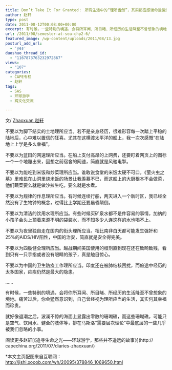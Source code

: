 ```yaml
---
title: Don’t Take It For Granted： 所有生活中的“理所当然”，其实都应感谢命运偏爱
author: 赵轩
type: post
date: 2011-08-12T00:08:00+00:00
excerpt: 有时候，一些特别的境遇，会将所耳闻、所目睹、所经历的生活降至不曾想象的境地。
url: /2011/08/semester-at-sea-chp2-6/
featured_image: /wp-content/uploads/2011/08/13.jpg
posturl_add_url:
  - 'yes'
duoshuo_thread_id:
  - "1167873763232972867"
views:
  - "107"
categories:
  - CAPE专栏
  - 赵轩
tags:
  - SAS
  - 环球游学
  - 跨文化交流

---
```

文/ [Zhaoxuan 赵轩][1]

不要以为脚下结实的土地理所应当。若不是亲身经历，很难形容每一次踏上平稳的陆地后，心中难以置信的狂喜。尤其在这横渡太平洋的船上，我一次次感慨“在陆地上上学是多么幸福”。

不要以为蓝田的网速理所应当。在船上支付高昂的上网费，还要盯着网页上的图标一个一个地蹦出来，回想之前宿舍的网速，简直就是风驰电掣。

不要以为能吃到米饭和炒菜理所应当。谁敢说食堂的米饭太硬不可口，《萤火虫之墓》里难民在山洞里烧米饭的场景让我羡慕不已，而这船上的大厨根本不会做菜，他们蔬菜要么就是做沙拉生吃，要么就是水煮。

不要以为规律的作息理所应当。有时候连续行船，两天进入一个新时区，我已经全然没有了生物钟的概念，过得比上学期还要晨昏颠倒。

不要以为清洁的饮用水理所应当。有些时候买矿泉水都不是件容易的事情，加纳的小孩子会头上顶着来源不明的袋装水，而不知多少人连这样的水也喝不上。

不要以为夜里独自走在国内的街头理所应当。相比南非白天都可能发生强奸和25%的AIDS/HIV阳性，中国的治安，简直就是安全得完美。

不要以为四肢健全理所应当。越战期间美国使用的橙剂直到现在还在致畸致残，看到只有一只手指或者没有眼睛的孩子，真是触目惊心。

不要以为中国的卫生防疫工作理所应当。印度还在被肺结核困扰，而旅途中经历的太多国家，疟疾仍然是最大的隐患。

……

有时候，一些特别的境遇，会将你所耳闻、所目睹、所经历的生活降至不曾想象的境地。痛苦过后，你会猛然意识到，自己曾经视为理所应当的生活，其实何其幸福而珍贵。

就好像退潮之后，波澜不惊的海面上显露出零散的珊瑚礁，而这些珊瑚礁，可能只是空气、饮用水、健全的肢体等，排在马斯洛“需要层次理论”中最底层的一些几乎被我们忽略的小事。


阅读更多赵轩[《追寻生命之光——环球游学，那些并不遥远的故事》](http:// capechina.org/2011/07/diaries-zhaoxuan/)

*本文主页配图来自互联网：http://jishi.xooob.com/wh/20095/378846_1069650.html

 [1]: http://weibo.com/semesteratsea



